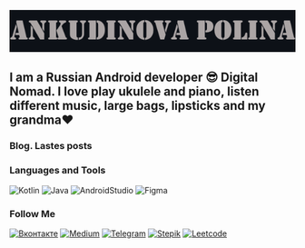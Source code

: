 [![Header](https://github.com/lloppy/lloppy/blob/main/assets/iam.png)](https://vk.com/ankudinovazaecologiy)

## I am a Russian Android developer 😎 Digital Nomad. I love play ukulele and piano, listen different music, large bags, lipsticks and my grandma❤

### Blog. Lastes posts
<!-- BLOG-POST-LIST:START -->
<!-- BLOG-POST-LIST:END -->


### Languages and Tools
![Kotlin](https://img.shields.io/badge/Kotlin-21262D?style=for-the-badge&logo=kotlin&logoColor=47A6FF)
![Java](https://img.shields.io/badge/Java-21262D?style=for-the-badge&logo=java&logoColor=B07219)
![AndroidStudio](https://img.shields.io/badge/Android_Studio-21262D?style=for-the-badge&logo=AndroidStudio&logoColor=A09A9A)
![Figma](https://img.shields.io/badge/Figma-21262D?style=for-the-badge&logo=Figma)



### Follow Me
[![Вконтакте](https://img.shields.io/badge/Вконтакте-21262D?style=for-the-badge&logo=Vk&logoColor=47A6FF)](https://vk.com/ankudinovazaecologiy)
[![Medium](https://img.shields.io/badge/Medium-21262D?style=for-the-badge&logo=Medium)](https://medium.com/@polly124cool)
[![Telegram](https://img.shields.io/badge/Telegram-21262D?style=for-the-badge&logo=Telegram)](https://t.me/lloppy)
[![Stepik](https://img.shields.io/badge/Stepik-21262D?style=for-the-badge&logo=appveyor&logoColor=F0F6FC)](https://stepik.org/users/80179052)
[![Leetcode](https://img.shields.io/badge/Leetcode-21262D?style=for-the-badge&logo=Leetcode)](https://leetcode.com/lloppy/)
